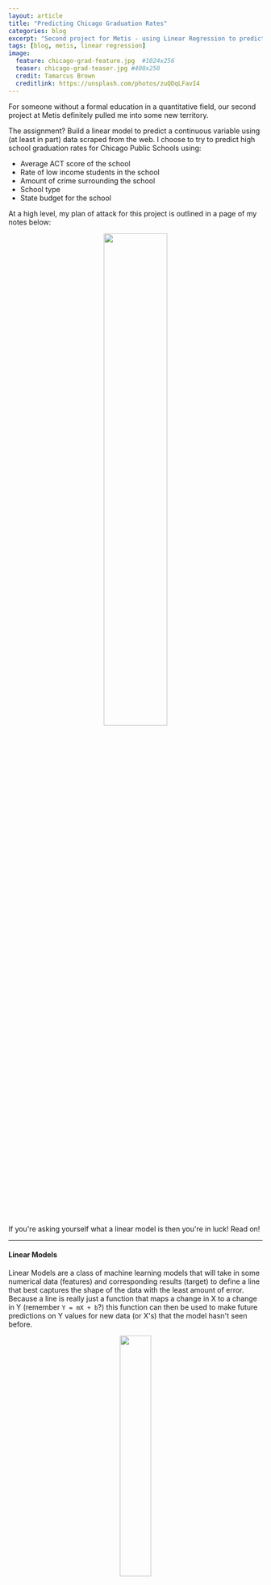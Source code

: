 ```yaml
---
layout: article
title: "Predicting Chicago Graduation Rates"
categories: blog
excerpt: "Second project for Metis - using Linear Regression to predict Chicago graduation rates"
tags: [blog, metis, linear regression]
image:
  feature: chicago-grad-feature.jpg  #1024x256
  teaser: chicago-grad-teaser.jpg #400x250
  credit: Tamarcus Brown
  creditlink: https://unsplash.com/photos/zuQDqLFavI4
---
```


For someone without a formal education in a quantitative field, our second project at Metis definitely pulled me into some new territory. 

The assignment? Build a linear model to predict a continuous variable using (at least in part) data scraped from the web. I choose to try to predict high school graduation rates for Chicago Public Schools using:

- Average ACT score of the school
- Rate of low income students in the school
- Amount of crime surrounding the school
- School type
- State budget for the school

At a high level, my plan of attack for this project is outlined in a page of my notes below:

<center>
	<img src="{{ site.url }}/images/model-selection-sketch.jpg" width="50%">	
</center>


If you're asking yourself what a linear model is then you're in luck! Read on!

___

#### Linear Models

Linear Models are a class of machine learning models that will take in some numerical data (features) and corresponding results (target) to define a line that best captures the shape of the data with the least amount of error. Because a line is really just a function that maps a change in X to a change in Y (remember `Y = mX + b`?) this function can then be used to make future predictions on Y values for new data (or X's) that the model hasn't seen before. 

<center>
	<img src="{{ site.url }}/images/line-sketch.jpg" width="35%">
</center>

The job of a regression model is to take the X's and Y's from the training data and to find the slope and intercept that create a line that best fits the data. A great way to think about the 'best fit' is to picture a line where the distance between the line and all the X's is reduced to the lowest possible amount - the least *error* between the prediction and the actual values. 

<center>
	<img src="{{ site.url }}/images/line-sketch-error.jpg" width="50%">
</center>

In calculating the line with the least error, there are generally two ways to approach it:

> 1) **Analytical Solution** - this uses Linear Algebra to find the exact line with the least amount of error between the predicted values and the actual values. 

> 2) **Numerical Approximation** - this is used when the data is too big to fit in memory (which is required for the analytical solution) and an algorithm called [Gradient Decent](https://en.wikipedia.org/wiki/Gradient_descent) is the optimization method most widely used in numerical approximation

I don't have a ton of data to deal with (there's only so many high schools in the city of Chicago!) so I used #1, the **Analytical Solution**. Specifically, I'm using an algorithm called [Ordinary Least Squares](https://en.wikipedia.org/wiki/Ordinary_least_squares) to estimate the slope and intercept terms in my regression model.

Great! Now that we're all experts on linear regression, let's take a look at the data I used!

___

#### What can I use to predict graduation rates?

**School Attributes:** <br>
I was able to find the Average ACT Score, % of Students from Low Income Families and School Type for CPS high schools in the 2016/2017 school year from the same file containing graduation rates (*thanks, [Chicago Data Portal](https://data.cityofchicago.org/Education/Chicago-Public-Schools-School-Profile-Information-/8i6r-et8s)!*). 

**Budget Data:** <br>
I built a web scrapper to pull the CPS budgets for the 2016/2017 school year from an old DNA info article [here](https://www.dnainfo.com/chicago/20160926/norwood-park/cps-enrollment-budgets-2016-2017-map-list). From this data, I derived a feature for 'dollars per student' to normalize the budget across schools of varying size.

**Crime Data:** <br>
Finally, I found a file with every [crime reported in Chicago during the 2017](https://data.cityofchicago.org/Public-Safety/Crimes-2017/d62x-nvdr). 

I was interested in finding a count of crimes occurring on the same block as CPS high schools during 2017 so I first used a python library called *matplotlib* to map all Chicago crimes against all CPS high school locations:

<center>
	<img src="{{ site.url }}/images/chicago-crimes-schools.png" width="80%">
</center>

This is cool, but I want to find a count of crimes occurring on a specific school block. To do this, I used a python library called *geopy* to find the great circle distance in miles from each school's location to the list of crimes and counted the number of occurrences within .125 miles (or, approximately 1 city block). 

After cleaning my outliers, I could then use this new count to size and color my school marks on the first plot below according to the total number of crimes occurring on the same block as the school. The second plot shows the normalized count of *crimes per student* (to account for schools of varying size) though this count has been increased to *crimes per 1000 students* for visualization purposes. 

<figure class="half">
		<img src="{{ site.url }}/images/crimes-per-school.png">
		<img src="{{ site.url }}/images/crimes-per-student.png">
		<figcaption>Crimes per school and crimes per student visualized above.</figcaption>
</figure>

___

#### Now that I have my data, how do I know what is predictive of graduation rates?

Before I did any modeling, the first step was to conduct some exploratory data analysis to understand the correlations between the features (or, data) and my target (in this case, graduation rates). 

For example, I can see that there are some pretty strong correlations between the Average ACT score, crimes per student, and percent of low-income students:

<figure>
	<center>
		<img src="{{ site.url }}/images/correlation-grad-rates.png" width="80%">
		<figcaption>For correlations, you want to see your data fall into a line that is sloped up or down. An upward line shows that as X increases, Y increases (like Average ACT). But a downward line indicates that as X increases, Y decreases (like crime per student)</figcaption>
	</center>
</figure>

___

#### Finally, let's build a model!

I used cross validation and started with a simple linear model using my most predictive feature - the school's Average ACT score - to predict graduation rates. 

To evaluate my model, I want to compare the average error (distance between my prediction line and the actual values) in my training data to my validation data. Because we use the training data to (cough cough) *train* the model - I want to make sure I'm not seeing a low error due to over fitting. To account for this, I compared the average error (Root Mean Square Error, to be specific) from my training data to the error in predictions on my validation data and make sure they're relatively consistent. With small datasets, you can use cross validation to accomplish this - more to come on cross validation in a future post!

Below, you can see that the relationship doesn't look entirely linear (there's a curve to the data) but my model is a straight line.


<figure>
	<center>
		<img src="{{ site.url }}/images/first-model.png" width="70%">
		<figcaption>Univariate Linear Regression Model using average ACT scores to predict graduation rates</figcaption>
	</center>
</figure>

<center>
<b>Root Mean Square Error:</b><br>
Training Set: 9.15<br>
Validation Set: 9.18
</center>

You can see my average error was around 9.2 percentage points in the model above. Next, I tried to add polynomial terms to my model to capture more of the non-linear relationship. Let's take a look below:

<figure>
	<center>
		<img src="{{ site.url }}/images/second-model.png" width="70%">
		<figcaption>Univariate Polynomial Regression Model using average ACT scores to predict graduation rates</figcaption>
	</center>
</figure>

<center>
<b>Root Mean Square Error:</b><br>
Training Set: 7.97<br>
Validation Set: 8.14
</center>

Wow! You can see that this model is a much better fit to this data and can predict graduation rates using only the Average ACT score within 8 percentage points. 

When I added more features into the model, I found that my training error only improved slightly, but my validation errors started shooting up. This is a tell-tell sign that I'm over-fitting my model, or that I don't have enough data to add that level of complexity. 

In addition to understanding outliers, recursive dimensionality, residual plots and over-fitting, there are a lot of assumptions that go into Linear Regression which are not covered above (you can check out my instructor's [blog](https://dziganto.github.io/data%20science/linear%20regression/machine%20learning/python/Linear-Regression-101-Assumptions-and-Evaluation/) for a great write-up on this!) but I'll save that for a future post. 

**You can check out the full project on my [Github](https://github.com/TifMoe/luther-project/blob/master/notebooks/4_ModelSelection.ipynb).**

